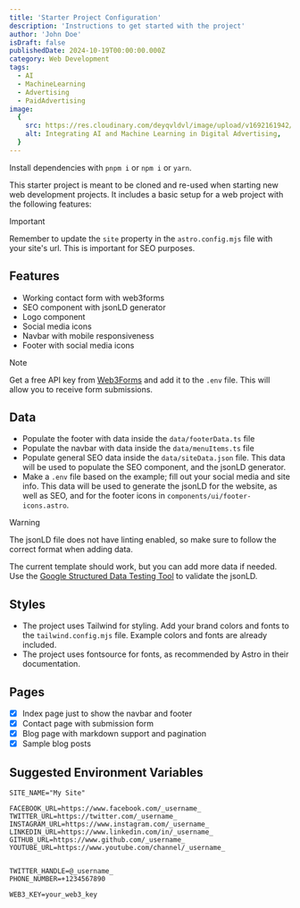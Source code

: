 ```yaml
---
title: 'Starter Project Configuration'
description: 'Instructions to get started with the project'
author: 'John Doe'
isDraft: false
publishedDate: 2024-10-19T00:00:00.000Z
category: Web Development
tags:
  - AI
  - MachineLearning
  - Advertising
  - PaidAdvertising
image:
  {
    src: https://res.cloudinary.com/deyqvldvl/image/upload/v1692161942/Untitled_design_7_nh2rrr.png,
    alt: Integrating AI and Machine Learning in Digital Advertising,
  }
---
```


Install dependencies with `pnpm i` or `npm i` or `yarn`.

This starter project is meant to be cloned and re-used when starting new web development projects. It includes a basic setup for a web project with the following features:

> [!IMPORTANT]
> Remember to update the `site` property in the `astro.config.mjs` file with your site's url. This is important for SEO purposes.

## Features

- Working contact form with web3forms
- SEO component with jsonLD generator
- Logo component
- Social media icons
- Navbar with mobile responsiveness
- Footer with social media icons

> [!NOTE]
> Get a free API key from [Web3Forms](https://web3forms.com/) and add it to the `.env` file. This will allow you to receive form submissions.

## Data

- Populate the footer with data inside the `data/footerData.ts` file
- Populate the navbar with data inside the `data/menuItems.ts` file
- Populate general SEO data inside the `data/siteData.json` file. This data will be used to populate the SEO component, and the jsonLD generator.
- Make a `.env` file based on the example; fill out your social media and site info. This data will be used to generate the jsonLD for the website, as well as SEO, and for the footer icons in `components/ui/footer-icons.astro`.

> [!WARNING]
> The jsonLD file does not have linting enabled, so make sure to follow the correct format when adding data.

The current template should work, but you can add more data if needed. Use the [Google Structured Data Testing Tool](https://search.google.com/structured-data/testing-tool) to validate the jsonLD.

## Styles

- The project uses Tailwind for styling. Add your brand colors and fonts to the `tailwind.config.mjs` file. Example colors and fonts are already included.
- The project uses fontsource for fonts, as recommended by Astro in their documentation.

## Pages

- [x] Index page just to show the navbar and footer
- [x] Contact page with submission form
- [x] Blog page with markdown support and pagination
- [x] Sample blog posts

## Suggested Environment Variables

```env
SITE_NAME="My Site"

FACEBOOK_URL=https://www.facebook.com/_username_
TWITTER_URL=https://twitter.com/_username_
INSTAGRAM_URL=https://www.instagram.com/_username_
LINKEDIN_URL=https://www.linkedin.com/in/_username_
GITHUB_URL=https://www.github.com/_username_
YOUTUBE_URL=https://www.youtube.com/channel/_username_


TWITTER_HANDLE=@_username_
PHONE_NUMBER=+1234567890

WEB3_KEY=your_web3_key
```
